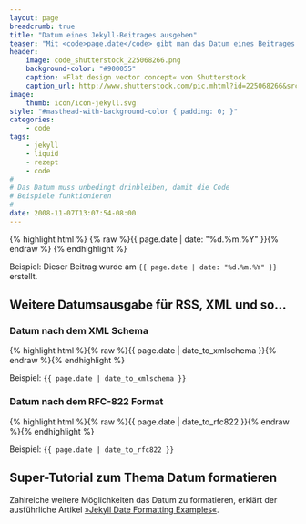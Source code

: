 ```yaml
---
layout: page
breadcrumb: true
title: "Datum eines Jekyll-Beitrages ausgeben"
teaser: "Mit <code>page.date</code> gibt man das Datum eines Beitrages aus. Über Filter überschreibt man die voreingestellte Ausgabe Tag-Monat-Jahr des Datums."
header:
    image: code_shutterstock_225068266.png
    background-color: "#900055"
    caption: »Flat design vector concept« von Shutterstock
    caption_url: http://www.shutterstock.com/pic.mhtml?id=225068266&src=id
image:
    thumb: icon/icon-jekyll.svg
style: "#masthead-with-background-color { padding: 0; }"
categories:
    - code
tags:
    - jekyll
    - liquid
    - rezept
    - code
#
# Das Datum muss unbedingt drinbleiben, damit die Code
# Beispiele funktionieren
#
date: 2008-11-07T13:07:54-08:00
---
```

{% highlight html %}
{% raw %}{{ page.date | date: "%d.%m.%Y" }}{% endraw %}
{% endhighlight %}

Beispiel: Dieser Beitrag wurde am `{{ page.date | date: "%d.%m.%Y" }}` erstellt.



## Weitere Datumsausgabe für RSS, XML und so...

### Datum nach dem XML Schema 

{% highlight html %}{% raw %}{{ page.date | date_to_xmlschema }}{% endraw %}{% endhighlight %}


Beispiel: `{{ page.date | date_to_xmlschema }}`


### Datum nach dem RFC-822 Format

{% highlight html %}{% raw %}{{ page.date | date_to_rfc822 }}{% endraw %}{% endhighlight %}

Beispiel: `{{ page.date | date_to_rfc822 }}`



## Super-Tutorial zum Thema Datum formatieren

Zahlreiche weitere Möglichkeiten das Datum zu formatieren, erklärt der ausführliche Artikel [»Jekyll Date Formatting Examples«](http://alanwsmith.com/jekyll-liquid-date-formatting-examples).
